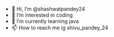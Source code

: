 - 👋 Hi, I’m @shashwatpandey24
- 👀 I’m interested in coding
- 🌱 I’m currently learning java
- 📫 How to reach me ig shivu_pandey_24


<!---
shashwatpandey24/shashwatpandey24 is a ✨ special ✨ repository because its `README.md` (this file) appears on your GitHub profile.
You can click the Preview link to take a look at your changes.
--->
